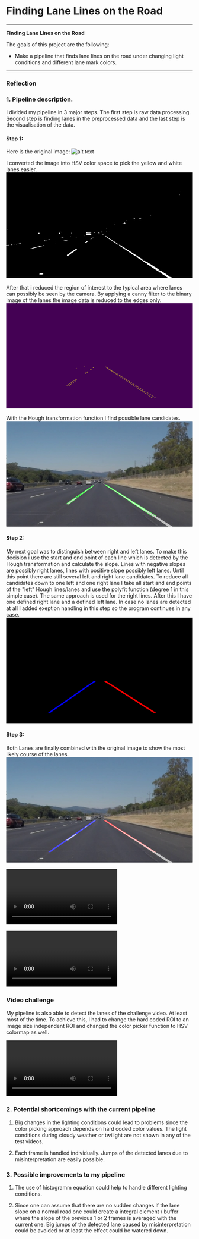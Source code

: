 # **Finding Lane Lines on the Road** 

---

**Finding Lane Lines on the Road**

The goals of this project are the following:
* Make a pipeline that finds lane lines on the road under changing light conditions and different lane mark colors.


[//]: # (Image References)

[image1]: ./test_images/solidWhiteRight.jpg "Original Image"
[image2]: ./test_images_output/masked_lines.jpg "Masked Image - White and yellow lanes"
[image3]: ./test_images_output/canny_roi.jpg "Canny Filter applied to ROI"
[image4]: ./test_images_output/hough_lines.jpg "Canny Filter applied to ROI"
[image5]: ./test_images_output/right_left_lane.jpg "A defined right and left lane"
[image6]: ./test_images_output/solidWhiteRight_lines.jpg "Final result"

[video1]: ./test_videos_output/solidWhiteRight.mp4
[video2]: ./test_videos_output/solidYellowLeft.mp4
[video3]: ./test_videos_output/challenge.mp4
---

### Reflection

### 1. Pipeline description.
I divided my pipeline in 3 major steps. The first step is raw data processing. Second step is finding lanes in the preprocessed data and the last step is the visualisation of the data.

#### Step 1: 
Here is the original image:
![alt text][image1]

I converted the image into HSV color space to pick the yellow and white lanes easier. 
![alt text][image2]

After that i reduced the region of interest to the typical area where lanes can possibly be seen by the camera.
By applying a canny filter to the binary image of the lanes the image data is reduced to the edges only.
![alt text][image3]

With the Hough transformation function I find possible lane candidates.
![alt text][image4]

#### Step 2:
My next goal was to distinguish between right and left lanes. To make this decision i use the start and end point of each line which is detected by the Hough transformation and calculate the slope. Lines with negative slopes are possibly right lanes, lines with positive slope possibly left lanes. Until this point there are still several left and right lane candidates. To reduce all candidates down to one left and one right lane I take all start and end points of the "left" Hough lines/lanes and use the polyfit function (degree 1 in this simple case). The same approach is used for the right lines. After this I have one defined right lane and a defined left lane. In case no lanes are detected at all I added exeption handling in this step so the program continues in any case.
![alt text][image5]

#### Step 3:

Both Lanes are finally combined with the original image to show the most likely course of the lanes.
![alt text][image6]

![Watch the complete Video of solidWhiteRight.mp4 here][video1]

![Watch the complete Video solidYellowLeft.mp4 here][video2]


### Video challenge

My pipeline is also able to detect the lanes of the challenge video. At least most of the time. To achieve this, I had to change the hard coded ROI to an image size independent ROI and changed the color picker function to HSV colormap as well.

![Watch the complete Video Challenge.mp4 here][video3]
### 2.  Potential shortcomings with the current pipeline

1. Big changes in the lighting conditions could lead to problems since the color picking approach depends on hard coded color values. The light conditions during cloudy weather or twilight are not shown in any of the test videos. 

2. Each frame is handled individually. Jumps of the detected lanes due to misinterpretation are easily possible.


### 3. Possible improvements to my pipeline

1. The use of histogramm equation could help to handle different lighting conditions.

2. Since one can assume that there are no sudden changes if the lane slope on a normal road one could create a integral element / buffer where the slope of the previous 1 or 2 frames is averaged with the current one. Big jumps of the detected lane caused by misinterpretation could be avoided or at least the effect could be watered down.
